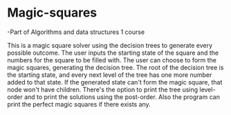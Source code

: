 # Magic-squares

-Part of Algorithms and data structures 1 course

This is a magic square solver using the decision trees to generate every possible outcome. The user inputs the starting state of the square and the numbers for the square to be filled with. The user can choose to form the magic squares, generating the decision tree. 
The root of the decision tree is the starting state, and every next level of the tree has one more number added to that state. If the generated state can't form the magic square, that node won't have children.
There's the option to print the tree using level-order and to print the solutions using the post-order. Also the program can print the perfect magic squares if there exists any.
